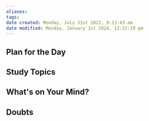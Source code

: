 ```yaml
---
aliases: 
tags: 
date created: Monday, July 31st 2023, 9:13:43 am
date modified: Monday, January 1st 2024, 12:22:19 pm
---
```


## Plan for the Day

## Study Topics

## What's on Your Mind?

## Doubts